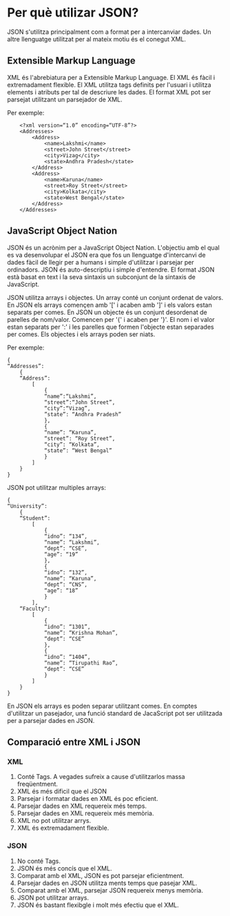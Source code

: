# Per què utilizar JSON?

JSON s'utilitza principalment com a format per a intercanviar dades.
Un altre llenguatge utilitzat per al mateix motiu és el conegut XML.

## Extensible Markup Language

XML és l'abrebiatura per a Extensible Markup Language. El XML és fàcil i extremadament flexible.
El XML utilitza tags definits per l'usuari i utilitza elements i atributs per tal de descriure les dades.
El format XML pot ser parsejat utilitzant un parsejador de XML.

Per exemple:

		<?xml version=“1.0” encoding=“UTF-8”?>
		<Addresses>
			<Address>
				<name>Lakshmi</name>
				<street>John Street</street>
				<city>Vizag</city>
				<state>Andhra Pradesh</state>
			</Address>
			<Address>
				<name>Karuna</name>
				<street>Roy Street</street>
				<city>Kolkata</city>
				<state>West Bengal</state>
			</Address>
		</Addresses>

## JavaScript Object Nation

JSON és un acrònim per a JavaScript Object Nation. L'objectiu amb el qual es va desenvolupar el JSON era que fos 
un llenguatge d'intercanvi de dades fàcil de llegir per a humans i simple d'utilitzar i parsejar per ordinadors.
JSON és auto-descriptiu i simple d'entendre.
El format JSON està basat en text i la seva sintaxis un subconjunt de la sintaxis de JavaScript.

JSON utilitza arrays i objectes. Un array conté un conjunt ordenat de valors. En JSON els arrays començen amb '[' i
acaben amb ']' i els valors estan separats per comes. En JSON un objecte és un conjunt desordenat de parelles de nom/valor.
Comencen per '{' i acaben per '}'. El nom i el valor estan separats per ':' i les parelles que formen l'objecte estan separades
per comes.
Els objectes i els arrays poden ser niats.

Per exemple:

	{
	“Addresses”:
		{
		“Address”:
			[
				{
				“name”:“Lakshmi”,
				“street”:“John Street”,
				“city”:“Vizag”,
				”state”: “Andhra Pradesh”
				},
				{
				“name”: “Karuna”,
				“street”: “Roy Street”,
				“city”: “Kolkata”,
				“state”: “West Bengal”
				}
			]  
		}
	}

JSON pot utilitzar multiples arrays:

	{
	“University”:
		{
		“Student”:
			[ 
				{
				“idno”: “134”,
				“name”: “Lakshmi”,
				“dept”: “CSE”,
				“age”: “19”
				},
				{
				“idno”: “132”,
				“name”: “Karuna”,
				“dept”: “CNS”,
				“age”: “18”
				}
			], 
		“Faculty”:
			[
				{
				“idno”: “1301”,
				“name”: “Krishna Mohan”,
				“dept”: “CSE”
				}, 
				{
				“idno”: “1404”,
				“name”: “Tirupathi Rao”,
				“dept”: “CSE”
				}
			]
		}
	}

En JSON els arrays es poden separar utilitzant comes. En comptes d'utilitzar un pasejador, una funció standard de
JacaScript pot ser utilitzada per a parsejar dades en JSON.

## Comparació entre XML i JSON

### XML
1. Conté Tags. A vegades sufreix a cause d'utilitzarlos massa freqüentment.
2. XML és més dificil que el JSON
3. Parsejar i formatar dades en XML és poc eficient.
4. Parsejar dades en XML requereix més temps.
5. Parsejar dades en XML requereix més memòria.
6. XML no pot utilitzar arrys.
7. XML és extremadament flexible.

### JSON
1. No conté Tags.
2. JSON és més concís que el XML.
3. Comparat amb el XML, JSON es pot parsejar eficientment.
4. Parsejar dades en JSON utilitza ments temps que pasejar XML.
5. Comparat amb el XML, parsejar JSON requereix menys memòria.
6. JSON pot utilitzar arrays.
7. JSON és bastant flexibgle i molt més efectiu que el XML.
